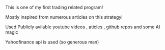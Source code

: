 This is one of my first trading related program!


Mostly inspired from numerous articles on this strategy!


Used Publicly avilable youtube videos , aticles , github repos and some AI magic


Yahoofinance api is used (so generous man)

